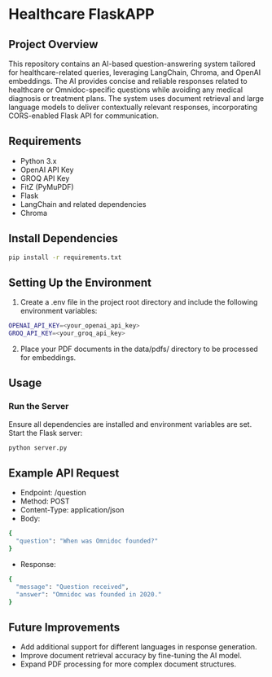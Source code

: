 # Healthcare FlaskAPP 

## Project Overview
This repository contains an AI-based question-answering system tailored for healthcare-related queries, leveraging LangChain, Chroma, and OpenAI embeddings. The AI provides concise and reliable responses related to healthcare or Omnidoc-specific questions while avoiding any medical diagnosis or treatment plans. The system uses document retrieval and large language models to deliver contextually relevant responses, incorporating CORS-enabled Flask API for communication.

## Requirements
- Python 3.x
- OpenAI API Key
- GROQ API Key
- FitZ (PyMuPDF)
- Flask
- LangChain and related dependencies
- Chroma

## Install Dependencies
```bash
pip install -r requirements.txt
```

## Setting Up the Environment
1. Create a .env file in the project root directory and include the following environment variables:
```bash
OPENAI_API_KEY=<your_openai_api_key>
GROQ_API_KEY=<your_groq_api_key>
```
2. Place your PDF documents in the data/pdfs/ directory to be processed for embeddings.

## Usage
### Run the Server
Ensure all dependencies are installed and environment variables are set.
Start the Flask server:
```bash
python server.py
```

## Example API Request
- Endpoint: /question
- Method: POST
- Content-Type: application/json
- Body:
```bash
{
  "question": "When was Omnidoc founded?"
}
```

- Response:
```bash
{
  "message": "Question received",
  "answer": "Omnidoc was founded in 2020."
}
```


## Future Improvements
- Add additional support for different languages in response generation.
- Improve document retrieval accuracy by fine-tuning the AI model.
- Expand PDF processing for more complex document structures.

